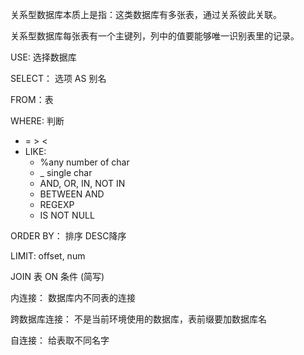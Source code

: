 关系型数据库本质上是指：这类数据库有多张表，通过关系彼此关联。

关系型数据库每张表有一个主键列，列中的值要能够唯一识别表里的记录。



USE: 选择数据库

SELECT： 选项 AS 别名

FROM：表

WHERE: 判断 

  * = > <
  *  LIKE: 
    	* %any number of char
    	* _ single char
    	* AND, OR,  IN,  NOT IN
    	* BETWEEN  AND
    	* REGEXP
    	* IS NOT NULL

ORDER BY： 排序 DESC降序

LIMIT: offset, num

JOIN 表 ON 条件 (简写)

内连接： 数据库内不同表的连接 

跨数据库连接： 不是当前环境使用的数据库，表前缀要加数据库名

自连接： 给表取不同名字

